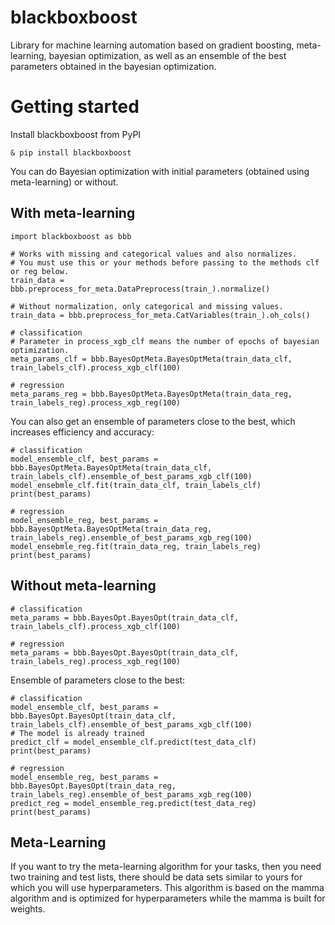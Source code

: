 blackboxboost
===============

Library for machine learning automation based on gradient boosting, meta-learning, 
bayesian optimization, as well as an ensemble of the best parameters obtained in the bayesian optimization.

Getting started
===============

Install blackboxboost from PyPI
```
& pip install blackboxboost
```
You can do Bayesian optimization with initial parameters (obtained using meta-learning) or without.

With meta-learning
------------------
```
import blackboxboost as bbb
```
```
# Works with missing and categorical values and also normalizes.
# You must use this or your methods before passing to the methods clf or reg below.
train_data = bbb.preprocess_for_meta.DataPreprocess(train_).normalize()

# Without normalization, only categorical and missing values.
train_data = bbb.preprocess_for_meta.CatVariables(train_).oh_cols()
```
```
# classification
# Parameter in process_xgb_clf means the number of epochs of bayesian optimization.
meta_params_clf = bbb.BayesOptMeta.BayesOptMeta(train_data_clf, train_labels_clf).process_xgb_clf(100)

# regression
meta_params_reg = bbb.BayesOptMeta.BayesOptMeta(train_data_reg, train_labels_reg).process_xgb_reg(100)
```

You can also get an ensemble of parameters close to the best, which increases efficiency and accuracy:
```
# classification
model_ensemble_clf, best_params = bbb.BayesOptMeta.BayesOptMeta(train_data_clf, train_labels_clf).ensemble_of_best_params_xgb_clf(100)
model_ensebmle_clf.fit(train_data_clf, train_labels_clf)
print(best_params)

# regression
model_ensemble_reg, best_params = bbb.BayesOptMeta.BayesOptMeta(train_data_reg, train_labels_reg).ensemble_of_best_params_xgb_reg(100)
model_ensebmle_reg.fit(train_data_reg, train_labels_reg)
print(best_params)
```
Without meta-learning
---------------------

```
# classification
meta_params = bbb.BayesOpt.BayesOpt(train_data_clf, train_labels_clf).process_xgb_clf(100)

# regression
meta_params = bbb.BayesOpt.BayesOpt(train_data_clf, train_labels_reg).process_xgb_reg(100)
```
Ensemble of parameters close to the best:
```
# classification
model_ensemble_clf, best_params = bbb.BayesOpt.BayesOpt(train_data_clf, train_labels_clf).ensemble_of_best_params_xgb_clf(100)
# The model is already trained
predict_clf = model_ensemble_clf.predict(test_data_clf)
print(best_params)

# regression
model_ensemble_reg, best_params = bbb.BayesOpt.BayesOpt(train_data_reg, train_labels_reg).ensemble_of_best_params_xgb_reg(100)
predict_reg = model_ensemble_reg.predict(test_data_reg)
print(best_params)
```
Meta-Learning
-------------
If you want to try the meta-learning algorithm for your tasks, then you need two training and test lists, there should be data sets similar to yours for which you will use hyperparameters.
This algorithm is based on the mamma algorithm and is optimized for hyperparameters while the mamma is built for weights.
